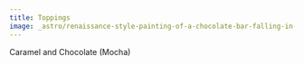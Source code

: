 ```yaml
---
title: Toppings
image: _astro/renaissance-style-painting-of-a-chocolate-bar-falling-in-the-beautiful-cloudy-sky-best-quality-tr-821734314.png
---
```


Caramel and Chocolate (Mocha)
